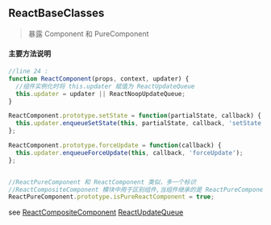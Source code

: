 ## <span id="reactbaseclasses">ReactBaseClasses</span>
>暴露 Component 和 PureComponent
#### 主要方法说明
```javascript
//line 24 :
function ReactComponent(props, context, updater) {
  //组件实例化时将 this.updater 赋值为 ReactUpdateQueue
  this.updater = updater || ReactNoopUpdateQueue;
}

ReactComponent.prototype.setState = function(partialState, callback) {
  this.updater.enqueueSetState(this, partialState, callback, 'setState');
};

ReactComponent.prototype.forceUpdate = function(callback) {
  this.updater.enqueueForceUpdate(this, callback, 'forceUpdate');
};


//ReactPureComponent 和 ReactComponent 类似，多一个标识
//ReactCompositeComponent 模块中用于区别组件,当组件继承的是 ReactPureComponent ，使用 shallowCompare 浅比较组件是否需要重绘
ReactPureComponent.prototype.isPureReactComponent = true;
```

see [ReactCompositeComponent](#reactcompositecomponent) [ReactUpdateQueue](#reactupdatequeue)
